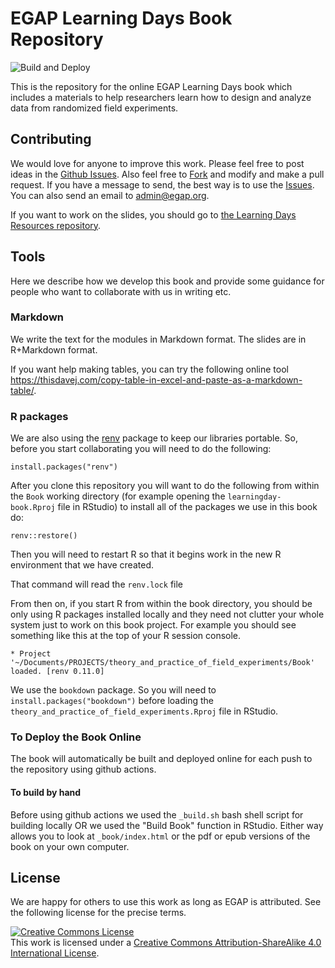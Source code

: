 # EGAP Learning Days Book Repository

![Build and Deploy](https://github.com/egap/theory_and_practice_of_field_experiments/workflows/Build%20and%20Deploy/badge.svg)

This is the repository for the online EGAP Learning Days book which includes a materials to help researchers learn how to design and analyze data from randomized field experiments.

## Contributing

We would love for anyone to improve this work. Please feel free to post ideas in the [Github Issues](https://github.com/egap/theory_and_practice_of_field_experiments/issues). Also feel free to [Fork](https://guides.github.com/activities/forking/) and modify and make a pull request. If you have a message to send, the best way is to use the [Issues](https://github.com/egap/theory_and_practice_of_field_experiments/issues). You can also send an email to <admin@egap.org>.

If you want to work on the slides, you should go to [the Learning Days Resources repository](https://github.com/egap/learningdays-resources/).

## Tools

Here we describe how we develop this book and provide some guidance for people who want to collaborate with us in writing etc.

### Markdown

We write the text for the modules in Markdown format. The slides are in R+Markdown format.

If you want help making tables, you can try the following online tool <https://thisdavej.com/copy-table-in-excel-and-paste-as-a-markdown-table/>.

### R packages

We are also using the [renv](https://rstudio.github.io/renv/index.html) package to keep our libraries portable. So, before you start collaborating you will need to do the following:

```
install.packages("renv")
```

After you clone this repository you will want to do the following from within the `Book` working directory (for example opening the `learningday-book.Rproj` file in RStudio) to install all of the packages we use in this book do:

```
renv::restore()
```

Then you will need to restart R so that it begins work in the new R environment that we have created.

That command will read the `renv.lock` file 

From then on, if you start R from within the book directory, you should be only using R packages installed locally and they need not clutter your whole system just to work on this book project. For example you should see something like this at the top of your R session console.

```
* Project '~/Documents/PROJECTS/theory_and_practice_of_field_experiments/Book' loaded. [renv 0.11.0]
```

We use the `bookdown` package. So you will need to `install.packages("bookdown")` before loading the `theory_and_practice_of_field_experiments.Rproj` file in RStudio.

###  To Deploy the Book Online

The book will automatically be built and deployed online for each push to the repository using github actions.

#### To build by hand

Before using github actions we used the `_build.sh`  bash shell script for building locally OR we used the "Build Book" function in RStudio. Either way allows you to look at `_book/index.html` or the pdf or epub versions of the book on your own computer.
  
## License

We are happy for others to use this work as long as EGAP is attributed. See the following license for the precise terms.


<a rel="license" href="http://creativecommons.org/licenses/by-sa/4.0/"><img alt="Creative Commons License" style="border-width:0" src="https://i.creativecommons.org/l/by-sa/4.0/88x31.png" /></a><br />This work is licensed under a <a rel="license" href="http://creativecommons.org/licenses/by-sa/4.0/">Creative Commons Attribution-ShareAlike 4.0 International License</a>.
